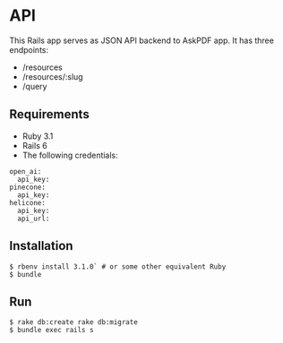 # API

This Rails app serves as JSON API backend to AskPDF app. It has three endpoints:

* /resources
* /resources/:slug
* /query

## Requirements

* Ruby 3.1
* Rails 6
* The following credentials:
```
open_ai:
  api_key:
pinecone:
  api_key:
helicone:
  api_key:
  api_url:
```

## Installation

```
$ rbenv install 3.1.0` # or some other equivalent Ruby
$ bundle
```

## Run

```
$ rake db:create rake db:migrate
$ bundle exec rails s
```